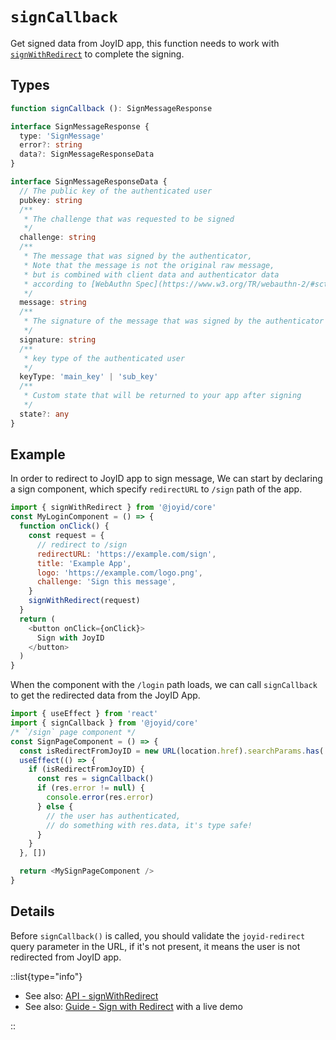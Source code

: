 # `signCallback`

Get signed data from JoyID app, this function needs to work with [`signWithRedirect`](/api/core/sign-message-with-redirect) to complete the signing.

## Types

```ts
function signCallback (): SignMessageResponse

interface SignMessageResponse {
  type: 'SignMessage'
  error?: string
  data?: SignMessageResponseData
}

interface SignMessageResponseData {
  // The public key of the authenticated user
  pubkey: string
  /**
   * The challenge that was requested to be signed
   */
  challenge: string
  /**
   * The message that was signed by the authenticator,
   * Note that the message is not the original raw message,
   * but is combined with client data and authenticator data
   * according to [WebAuthn Spec](https://www.w3.org/TR/webauthn-2/#sctn-op-get-assertion).
   */
  message: string
  /**
   * The signature of the message that was signed by the authenticator
   */
  signature: string
  /**
   * key type of the authenticated user
   */
  keyType: 'main_key' | 'sub_key'
  /**
   * Custom state that will be returned to your app after signing
   */
  state?: any
}
```

## Example

In order to redirect to JoyID app to sign message, We can start by declaring a sign component, which specify `redirectURL` to `/sign` path of the app.

```js
import { signWithRedirect } from '@joyid/core'
const MyLoginComponent = () => {
  function onClick() {
    const request = {
      // redirect to /sign
      redirectURL: 'https://example.com/sign',
      title: 'Example App',
      logo: 'https://example.com/logo.png',
      challenge: 'Sign this message',
    }
    signWithRedirect(request)
  }
  return (
    <button onClick={onClick}>
      Sign with JoyID
    </button>
  )
}
```

When the component with the `/login` path loads, we can call `signCallback` to get the redirected data from the JoyID App.

```js
import { useEffect } from 'react'
import { signCallback } from '@joyid/core'
/* `/sign` page component */
const SignPageComponent = () => {
  const isRedirectFromJoyID = new URL(location.href).searchParams.has('joyid-redirect')
  useEffect(() => {
    if (isRedirectFromJoyID) {
      const res = signCallback()
      if (res.error != null) {
        console.error(res.error)
      } else {
        // the user has authenticated,
        // do something with res.data, it's type safe!
      }
    }
  }, [])

  return <MySignPageComponent />
}
```

## Details

Before `signCallback()` is called, you should validate the `joyid-redirect` query parameter in the URL, if it's not present, it means the user is not redirected from JoyID app.

::list{type="info"}

* See also: [API - signWithRedirect](/api/core/sign-message-with-redirect)
* See also: [Guide - Sign with Redirect](/guide/sign-message/sign-with-redirect) with a live demo

::
